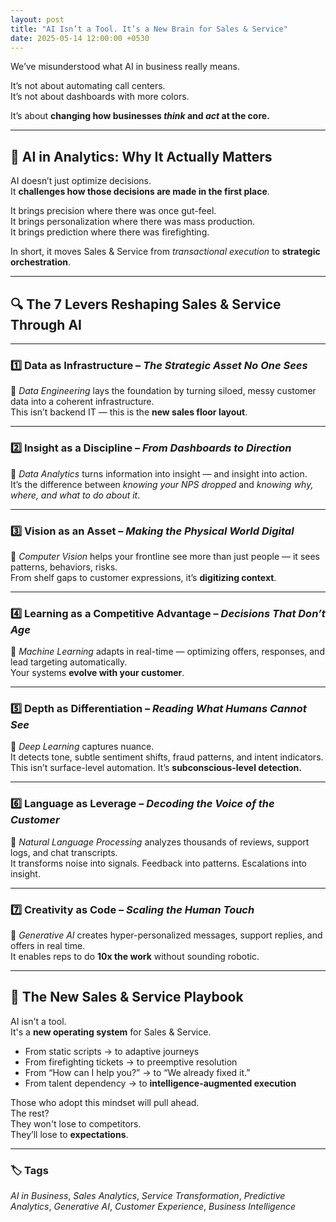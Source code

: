 ```yaml
---
layout: post
title: "AI Isn’t a Tool. It’s a New Brain for Sales & Service"
date: 2025-05-14 12:00:00 +0530
---
```


We’ve misunderstood what AI in business really means.

It’s not about automating call centers.  
It’s not about dashboards with more colors.  

It’s about **changing how businesses *think* and *act* at the core.**

---

## 🧠 AI in Analytics: Why It Actually Matters

AI doesn’t just optimize decisions.  
It **challenges how those decisions are made in the first place**.  

It brings precision where there was once gut-feel.  
It brings personalization where there was mass production.  
It brings prediction where there was firefighting.

In short, it moves Sales & Service from *transactional execution* to **strategic orchestration**.

---

## 🔍 The 7 Levers Reshaping Sales & Service Through AI

---

### 1️⃣ **Data as Infrastructure** – _The Strategic Asset No One Sees_

📌 *Data Engineering* lays the foundation by turning siloed, messy customer data into a coherent infrastructure.  
This isn’t backend IT — this is the **new sales floor layout**.

---

### 2️⃣ **Insight as a Discipline** – _From Dashboards to Direction_

📌 *Data Analytics* turns information into insight — and insight into action.  
It’s the difference between *knowing your NPS dropped* and *knowing why, where, and what to do about it*.

---

### 3️⃣ **Vision as an Asset** – _Making the Physical World Digital_

📌 *Computer Vision* helps your frontline see more than just people — it sees patterns, behaviors, risks.  
From shelf gaps to customer expressions, it’s **digitizing context**.

---

### 4️⃣ **Learning as a Competitive Advantage** – _Decisions That Don’t Age_

📌 *Machine Learning* adapts in real-time — optimizing offers, responses, and lead targeting automatically.  
Your systems **evolve with your customer**.

---

### 5️⃣ **Depth as Differentiation** – _Reading What Humans Cannot See_

📌 *Deep Learning* captures nuance.  
It detects tone, subtle sentiment shifts, fraud patterns, and intent indicators.  
This isn’t surface-level automation. It’s **subconscious-level detection.**

---

### 6️⃣ **Language as Leverage** – _Decoding the Voice of the Customer_

📌 *Natural Language Processing* analyzes thousands of reviews, support logs, and chat transcripts.  
It transforms noise into signals. Feedback into patterns. Escalations into insight.

---

### 7️⃣ **Creativity as Code** – _Scaling the Human Touch_

📌 *Generative AI* creates hyper-personalized messages, support replies, and offers in real time.  
It enables reps to do **10x the work** without sounding robotic.

---

## 🧩 The New Sales & Service Playbook

AI isn't a tool.  
It's a **new operating system** for Sales & Service.

- From static scripts → to adaptive journeys  
- From firefighting tickets → to preemptive resolution  
- From “How can I help you?” → to “We already fixed it.”  
- From talent dependency → to **intelligence-augmented execution**

Those who adopt this mindset will pull ahead.  
The rest?  
They won't lose to competitors.  
They’ll lose to **expectations**.

---

### 🏷️ Tags

*AI in Business*, *Sales Analytics*, *Service Transformation*, *Predictive Analytics*, *Generative AI*, *Customer Experience*, *Business Intelligence*

